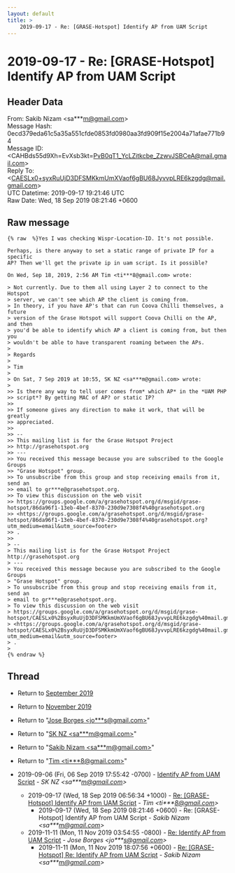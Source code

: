 ```yaml
---
layout: default
title: >
    2019-09-17 - Re: [GRASE-Hotspot] Identify AP from UAM Script
---
```


# 2019-09-17 - Re: [GRASE-Hotspot] Identify AP from UAM Script

## Header Data

From: Sakib Nizam \<sa***m@gmail.com\><br>
Message Hash: 0ecd379eda61c5a35a551cfde0853fd0980aa3fd909f15e2004a71afae771b94<br>
Message ID: \<CAHBds55d9Xh=EvXsb3kt=PvB0qT1_YcLZitkcbe_ZzwvJSBCeA@mail.gmail.com\><br>
Reply To: \<CAESLx0+syxRuUjD3DFSMKkmUmXVaof6gBU68JyvvpLRE6kzgdg@mail.gmail.com\><br>
UTC Datetime: 2019-09-17 19:21:46 UTC<br>
Raw Date: Wed, 18 Sep 2019 08:21:46 +0600<br>

## Raw message

```
{% raw  %}Yes I was checking Wispr-Location-ID. It's not possible.

Perhaps, is there anyway to set a static range of private IP for a specific
AP? Then we'll get the private ip in uam script. Is it possible?

On Wed, Sep 18, 2019, 2:56 AM Tim <ti***8@gmail.com> wrote:

> Not currently. Due to them all using Layer 2 to connect to the Hotspot
> server, we can't see which AP the client is coming from.
> In theory, if you have AP's that can run Coova Chilli themselves, a future
> version of the Grase Hotspot will support Coova Chilli on the AP, and then
> you'd be able to identify which AP a client is coming from, but then you
> wouldn't be able to have transparent roaming between the APs.
>
> Regards
>
> Tim
>
> On Sat, 7 Sep 2019 at 10:55, SK NZ <sa***m@gmail.com> wrote:
>
>> Is there any way to tell user comes from* which AP* in the *UAM PHP
>> script*? By getting MAC of AP? or static IP?
>>
>> If someone gives any direction to make it work, that will be greatly
>> appreciated.
>>
>> --
>> This mailing list is for the Grase Hotspot Project
>> http://grasehotspot.org
>> ---
>> You received this message because you are subscribed to the Google Groups
>> "Grase Hotspot" group.
>> To unsubscribe from this group and stop receiving emails from it, send an
>> email to gr***e@grasehotspot.org.
>> To view this discussion on the web visit
>> https://groups.google.com/a/grasehotspot.org/d/msgid/grase-hotspot/86da96f1-13eb-4bef-8370-230d9e7308f4%40grasehotspot.org
>> <https://groups.google.com/a/grasehotspot.org/d/msgid/grase-hotspot/86da96f1-13eb-4bef-8370-230d9e7308f4%40grasehotspot.org?utm_medium=email&utm_source=footer>
>> .
>>
> --
> This mailing list is for the Grase Hotspot Project http://grasehotspot.org
> ---
> You received this message because you are subscribed to the Google Groups
> "Grase Hotspot" group.
> To unsubscribe from this group and stop receiving emails from it, send an
> email to gr***e@grasehotspot.org.
> To view this discussion on the web visit
> https://groups.google.com/a/grasehotspot.org/d/msgid/grase-hotspot/CAESLx0%2BsyxRuUjD3DFSMKkmUmXVaof6gBU68JyvvpLRE6kzgdg%40mail.gmail.com
> <https://groups.google.com/a/grasehotspot.org/d/msgid/grase-hotspot/CAESLx0%2BsyxRuUjD3DFSMKkmUmXVaof6gBU68JyvvpLRE6kzgdg%40mail.gmail.com?utm_medium=email&utm_source=footer>
> .
>
{% endraw %}
```

## Thread

+ Return to [September 2019](/archive/2019/09)
+ Return to [November 2019](/archive/2019/11)

+ Return to "[Jose Borges <jo***s<span>@</span>gmail.com>](/authors/jo___s_at_gmail_com)"
+ Return to "[SK NZ <sa***m<span>@</span>gmail.com>](/authors/sa___m_at_gmail_com)"
+ Return to "[Sakib Nizam <sa***m<span>@</span>gmail.com>](/authors/sa___m_at_gmail_com)"
+ Return to "[Tim <ti***8<span>@</span>gmail.com>](/authors/ti___8_at_gmail_com)"

+ 2019-09-06 (Fri, 06 Sep 2019 17:55:42 -0700) - [Identify AP from UAM Script](/archive/2019/09/6099c8451a72297f8fb56e5a71d853ff6d03da1ae3b66e83ecfbe7e791f56435) - _SK NZ \<sa***m@gmail.com\>_
  + 2019-09-17 (Wed, 18 Sep 2019 06:56:34 +1000) - [Re: [GRASE-Hotspot] Identify AP from UAM Script](/archive/2019/09/176c35783883e7350cbce4d3958013781b9143a84e8c0ddc645e4d6f6985bda0) - _Tim \<ti***8@gmail.com\>_
    + 2019-09-17 (Wed, 18 Sep 2019 08:21:46 +0600) - Re: [GRASE-Hotspot] Identify AP from UAM Script - _Sakib Nizam \<sa***m@gmail.com\>_
  + 2019-11-11 (Mon, 11 Nov 2019 03:54:55 -0800) - [Re: Identify AP from UAM Script](/archive/2019/11/591d76b6d45b8f16e0b144e625f8e3557a85dc5f5426bac3617dfdc1b0f39e1a) - _Jose Borges \<jo***s@gmail.com\>_
    + 2019-11-11 (Mon, 11 Nov 2019 18:07:56 +0600) - [Re: [GRASE-Hotspot] Re: Identify AP from UAM Script](/archive/2019/11/0c79fc3c86945d8642e9b1dc33c2d7ab0bd55e635bb5b8e7a141dd42a9cca885) - _Sakib Nizam \<sa***m@gmail.com\>_

